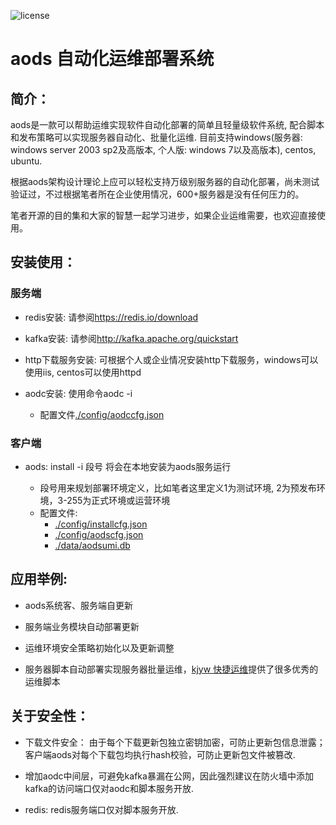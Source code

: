 ![license](https://img.shields.io/badge/license-MIT-brightgreen.svg)
# aods 自动化运维部署系统
## 简介：
aods是一款可以帮助运维实现软件自动化部署的简单且轻量级软件系统, 配合脚本和发布策略可以实现服务器自动化、批量化运维. 目前支持windows(服务器: windows server 2003 sp2及高版本, 个人版: windows 7以及高版本), centos, ubuntu.

根据aods架构设计理论上应可以轻松支持万级别服务器的自动化部署，尚未测试验证过，不过根据笔者所在企业使用情况，600+服务器是没有任何压力的。

笔者开源的目的集和大家的智慧一起学习进步，如果企业运维需要，也欢迎直接使用。

## 安装使用：
### 服务端  
* redis安装: 请参阅<https://redis.io/download>
   
* kafka安装: 请参阅<http://kafka.apache.org/quickstart>
   
* http下载服务安装: 可根据个人或企业情况安装http下载服务，windows可以使用iis, centos可以使用httpd
   
* aodc安装: 使用命令aodc -i
  - 配置文件[./config/aodccfg.json](config/aodccfg.json "aodc服务配置文件")

### 客户端
* aods: install -i 段号 将会在本地安装为aods服务运行

  - 段号用来规划部署环境定义，比如笔者这里定义1为测试环境, 2为预发布环境，3-255为正式环境或运营环境
  - 配置文件: 
    + [./config/installcfg.json](config/installcfg.json "安装程序配置文件")
    + [./config/aodscfg.json](config/aodscfg.json "部署服务客户端配置文件")
    + [./data/aodsumi.db](data/aodsumi.db "部署服务管理项目数据文件")

## 应用举例:
* aods系统客、服务端自更新

* 服务端业务模块自动部署更新

* 运维环境安全策略初始化以及更新调整

* 服务器脚本自动部署实现服务器批量运维，[kjyw 快捷运维](https://github.com/aqzt/kjyw)提供了很多优秀的运维脚本

## 关于安全性：
* 下载文件安全： 由于每个下载更新包独立密钥加密，可防止更新包信息泄露；客户端aods对每个下载包均执行hash校验，可防止更新包文件被篡改.

* 增加aodc中间层，可避免kafka暴漏在公网，因此强烈建议在防火墙中添加kafka的访问端口仅对aodc和脚本服务开放.

* redis: redis服务端口仅对脚本服务开放.


